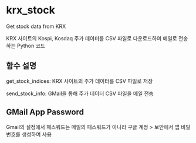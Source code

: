 # krx_stock
Get stock data from KRX

KRX 사이트의 Kospi, Kosdaq 주가 데이터를 CSV 파일로 다운로드하여 메일로 전송하는 Python 코드

## 함수 설명
get_stock_indices: KRX 사이트의 주가 데이터를 CSV 파일로 저장

send_stock_info: GMail을 통해 주가 데이터 CSV 파일을 메일 전송

## GMail App Password
Gmail의 설정에서 패스워드는 메일의 패스워드가 아니라 구글 계정 > 보안에서 앱 비밀번호를 생성하여 사용
